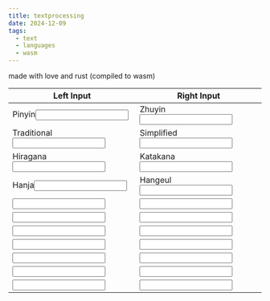 ```yaml
---
title: textprocessing
date: 2024-12-09
tags:
  - text
  - languages
  - wasm
---
```


made with love and rust (compiled to wasm)

<script src="./textprocessing/bootstrap.js"></script>
<link href="./textprocessing.css" rel="stylesheet" type="text/css">
<table>
   <thead>
      <tr>
         <th>Left Input</th>
         <th>Right Input</th>
      </tr>
   </thead>
   <tbody>
      <tr>
         <td>Pinyin<input id="left0" oninput="transformLeftToRight(0)"></td>
         <td>Zhuyin<input id="right0" oninput="transformRightToLeft(0)"></td>
      </tr>
      <tr>
         <td>Traditional<input id="left1" oninput="transformLeftToRight(1)"></td>
         <td>Simplified<input id="right1" oninput="transformRightToLeft(1)"></td>
      </tr>
      <tr>
         <td>Hiragana<input id="left2" oninput="transformLeftToRight(2)"></td>
         <td>Katakana<input id="right2" oninput="transformRightToLeft(2)"></td>
      </tr>
      <tr>
         <td>Hanja<input id="left3" oninput="transformLeftToRight(3)"></td>
         <td>Hangeul<input id="right3" oninput="transformRightToLeft(3)"></td>
      </tr>
      <tr>
         <td><input id="left4" oninput="transformLeftToRight(4)"></td>
         <td><input id="right4" oninput="transformRightToLeft(4)"></td>
      </tr>
      <tr>
         <td><input id="left5" oninput="transformLeftToRight(5)"></td>
         <td><input id="right5" oninput="transformRightToLeft(5)"></td>
      </tr>
      <tr>
         <td><input id="left6" oninput="transformLeftToRight(6)"></td>
         <td><input id="right6" oninput="transformRightToLeft(6)"></td>
      </tr>
      <tr>
         <td><input id="left7" oninput="transformLeftToRight(7)"></td>
         <td><input id="right7" oninput="transformRightToLeft(7)"></td>
      </tr>
      <tr>
         <td><input id="left8" oninput="transformLeftToRight(8)"></td>
         <td><input id="right8" oninput="transformRightToLeft(8)"></td>
      </tr>
      <tr>
         <td><input id="left9" oninput="transformLeftToRight(9)"></td>
         <td><input id="right9" oninput="transformRightToLeft(9)"></td>
      </tr>
      <tr>
         <td><input id="left10" oninput="transformLeftToRight(10)"></td>
         <td><input id="right10" oninput="transformRightToLeft(10)"></td>
      </tr>
   </tbody>
</table>
